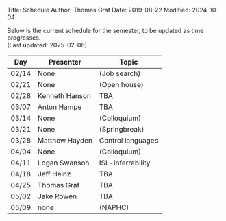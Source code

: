 Title: Schedule
Author: Thomas Graf
Date: 2019-08-22
Modified: 2024-10-04

Below is the current schedule for the semester, to be updated as time progresses.  
(Last updated: 2025-02-06)


| Day   | Presenter          | Topic                                          |
|-------|--------------------|------------------------------------------------|
| 02/14 | None | (Job search) |
| 02/21 | None | (Open house) |
| 02/28 | Kenneth Hanson | TBA |
| 03/07 | Anton Hampe | TBA |
| 03/14 | None | (Colloquium) |
| 03/21 | None | (Springbreak) |
| 03/28 | Matthew Hayden | Control languages |
| 04/04 | None | (Colloquium) |
| 04/11 | Logan Swanson | ISL-inferrability |
| 04/18 | Jeff Heinz | TBA |
| 04/25 | Thomas Graf | TBA |
| 05/02 | Jake Rowen | TBA |
| 05/09 | none | (NAPHC) |
